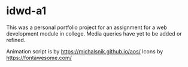 # idwd-a1
This was a personal portfolio project for an assignment for a web development module in college.
Media queries have yet to be added or refined.

Animation script is by https://michalsnik.github.io/aos/
Icons by https://fontawesome.com/
